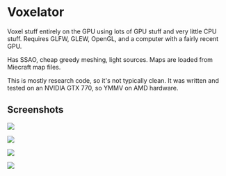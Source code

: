 # Voxelator
Voxel stuff entirely on the GPU using lots of GPU stuff and very little CPU stuff. Requires GLFW, GLEW, OpenGL, and a computer with a fairly recent GPU.

Has SSAO, cheap greedy meshing, light sources. Maps are loaded from Miecraft map files.

This is mostly research code, so it's not typically clean. It was written and tested on an NVIDIA GTX 770, so YMMV on AMD hardware.

## Screenshots

![]( http://f.cxx.ninja/img/Voxelator_13_1080.png )

![]( http://f.cxx.ninja/img/Voxelator_26_1080.png )

![]( http://f.cxx.ninja/img/Voxelator_28_1080.png )

![]( http://f.cxx.ninja/img/Voxelator_30_1080.png )
